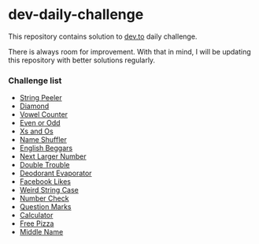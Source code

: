 # dev-daily-challenge

This repository contains solution to [dev.to](https://dev.to) daily challenge.

There is always room for improvement. With that in mind, I will be updating this repository with better solutions regularly.

### Challenge list

- [String Peeler](https://dev.to/thepracticaldev/daily-challenge-1-string-peeler-4nep) 
- [Diamond](https://dev.to/thepracticaldev/daily-challenge-2-string-diamond-21n2)
- [Vowel Counter](https://dev.to/thepracticaldev/daily-challenge-3-vowel-counter-34ni)
- [Even or Odd](https://dev.to/thepracticaldev/daily-challenge-81-even-or-odd-e5c)
- [Xs and Os](https://dev.to/thepracticaldev/daily-challenge-29-xs-and-os-12mj)
- [Name Shuffler](https://dev.to/thepracticaldev/daily-challenge-37-name-swap-4hg5)
- [English Beggars](https://dev.to/thepracticaldev/daily-challenge-82-english-beggars-om9)
- [Next Larger Number](https://dev.to/thepracticaldev/daily-challenge-12-next-larger-number-3f3o)
- [Double Trouble](https://dev.to/thepracticaldev/daily-challenge-17-double-trouble-1ee6)
- [Deodorant Evaporator](https://dev.to/thepracticaldev/daily-challenge-83-deodorant-evaporator-115d)
- [Facebook Likes](https://dev.to/thepracticaldev/daily-challenge-48-facebook-likes-263l)
- [Weird String Case](https://dev.to/devteam/daily-challenge-34-weird-string-case-54bo)
- [Number Check](https://dev.to/thepracticaldev/daily-challenge-post-20-number-check-4782)
- [Question Marks](https://dev.to/thepracticaldev/daily-challenge-46-17fb)
- [Calculator](https://dev.to/thepracticaldev/daily-challenge-10-calculator-23n7)
- [Free Pizza](https://dev.to/thepracticaldev/daily-challenge-74-free-pizza-52lc)
- [Middle Name](https://dev.to/thepracticaldev/daily-challenge-38-middle-name-45ie)

